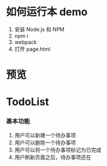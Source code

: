# 如何运行本 demo

1. 安装 Node.js 和 NPM
2. npm i
3. webpack
4. 打开 page.html

# 预览
[](https://xiaokunxu.github.io/webpack-demo/step-3/page.html)

# TodoList
### 基本功能
1. 用户可以新建一个待办事项
2. 用户可以删除一个待办事项
3. 用户可以将一个待办事项标记为已完成
4. 用户刷新页面之后，待办事项还在
